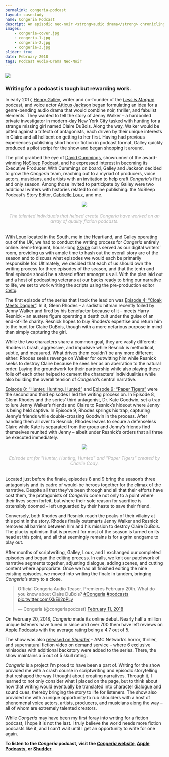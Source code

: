 ```yaml
---
permalink: congeria-podcast
layout: casestudy
name: Congeria Podcast
descript: An episodic neo-noir <strong>audio drama</strong> chronicling private investigator Jenny Walker's search for a mysterious missing girl named Claire DuBois.
images:
    - congeria-cover.jpg
    - congeria-1.jpg
    - congeria-2.jpg
    - congeria-3.jpg
slider: true
date: February 2018
tags: Podcast Audio-Drama Neo-Noir
---
```

<div><img src="{{ site.baseurl }}/img/projects/{{ page.permalink }}/thumb-highdpi.jpg"></div>

### Writing for a podcast is tough but rewarding work.

In early 2017, [Henry Galley](https://twitter.com/henry_galley), writer and co-founder of the [<i>Less is Morgue</i>](https://lessismorgue.com/) podcast, and voice actor [Atticus Jackson](https://twitter.com/TheAtticus) began formulating an idea for a genre-bending audio drama that would combine noir, thriller, and fabulist elements. They wanted to tell the story of Jenny Walker – a hardboiled private investigator in modern-day New York City tasked with hunting for a strange missing girl named Claire DuBois. Along the way, Walker would be pitted against a trifecta of antagonists, each driven by their unique interests in Claire and all hellbent on getting to her first. Having had previous experiences publishing short horror fiction in podcast format, Galley quickly produced a pilot script for the show and began shopping it around.

The pilot grabbed the eye of [David Cummings](https://twitter.com/CummingsDG), showrunner of the award-winning [NoSleep Podcast](https://www.thenosleeppodcast.com/), and he expressed interest in becoming its Executive Producer. With Cummings on board, Galley and Jackson decided to grow the <i>Congeria</i> team, reaching out to a myriad of producers, voice actors, musicians, and artists with an invitation to help craft <i>Congeria</i>’s first and only season. Among those invited to participate by Galley were two additional writers with histories related to online publishing: the NoSleep Podcast’s Story Editor, [Gabrielle Loux](https://twitter.com/gabbyloux), and me.

<center><div><img src="{{ site.baseurl }}/img/projects/{{ page.permalink }}/fiction-podcasts.jpg"></div>
<span style="color:#b2b2b2"><h6>The talented individuals that helped create <i>Congeria</i> have worked on an array of quality fiction podcasts.</h6></span></center>

With Loux located in the South, me in the Heartland, and Galley operating out of the UK, we had to conduct the writing process for <i>Congeria</i> entirely online. Semi-frequent, hours-long [Skype](https://www.skype.com/en/) calls served as our digital writers’ room, providing us with ample time to hash out the overall story arc of the season and to discuss what episodes we would each be primarily responsible for. Ultimately, we decided that each of us should own the writing process for three episodes of the season, and that the tenth and final episode should be a shared effort amongst us all. With the plan laid out and a host of podcasting veterans at our backs ready to bring our narrative to life, we set to work writing the scripts using the pre-production editor [Celtx](https://www.celtx.com/).

The first episode of the series that I took the lead on was [Episode 4: “Cloak Meets Dagger”](https://www.congeriapodcast.com/episode/s01e04). In it, Glenn Rhodes – a sadistic hitman recently foiled by Jenny Walker and fired by his benefactor because of it – meets Harry Resnick – an austere figure operating a death cult under the guise of an end-of-life charity. Resnick hopes to buy Rhodes’s expertise and return him to the hunt for Claire DuBois, though with a more nefarious purpose in mind than simply capturing the girl.

While the two characters share a common goal, they are vastly different: Rhodes is brash, aggressive, and impulsive while Resnick is methodical, subtle, and measured. What drives them couldn’t be any more different either: Rhodes seeks revenge on Walker for outwitting him while Resnick seeks to destroy Claire because he sees her as an aberration to the natural order. Laying the groundwork for their partnership while also playing these foils off each other helped to cement the characters’ individualities while also building the overall tension of <i>Congeria</i>’s central narrative.

[Episode 8: “Hunter, Hunting, Hunted”](https://www.congeriapodcast.com/episode/s01e08) and [Episode 9: “Paper Tigers”](https://www.congeriapodcast.com/episode/s01e08-955c8) were the second and third episodes I led the writing process on. In Episode 8, Glenn Rhodes and the series’ third antagonist, Dr. Kate Goodwin, set a trap to lure Jenny Walker’s friends and Claire to Resnick’s hideout where Jenny is being held captive. In Episode 9, Rhodes springs his trap, capturing Jenny’s friends while double-crossing Goodwin in the process. After handing them all over to Resnick, Rhodes leaves to secure a defenseless Claire while Kate is separated from the group and Jenny’s friends find themselves reunited with Jenny – albeit under Resnick’s orders that all three be executed immediately.

<center><div><img src="{{ site.baseurl }}/img/projects/{{ page.permalink }}/8-and-9.jpg"></div>
<span style="color:#b2b2b2"><h6>Episode art for "Hunter, Hunting, Hunted" and "Paper Tigers" created by Charlie Cody.</h6></span></center>

Located just before the finale, episodes 8 and 9 bring the season’s three antagonists and its cadre of would-be heroes together for the climax of the narrative. Despite all that they’ve been through and all that their efforts have cost them, the protagonists of <i>Congeria</i> come not only to a point where their lives seem forfeit, but where their sole reason for sacrifice is ostensibly doomed – left unguarded by their haste to save their friend.

Conversely, both Rhodes and Resnick reach the peaks of their villainy at this point in the story. Rhodes finally outsmarts Jenny Walker and Resnick removes all barriers between him and his mission to destroy Claire DuBois. The plucky optimism that is present for most of the season is turned on its head at this point, and all that seemingly remains is for a grim endgame to play out.

After months of scriptwriting, Galley, Loux, and I exchanged our completed episodes and began the editing process. In calls, we knit our patchwork of narrative segments together, adjusting dialogue, adding scenes, and cutting content where appropriate. Once we had all finished editing the nine existing episodes, we moved into writing the finale in tandem, bringing <i>Congeria</i>’s story to a close.

<blockquote class="twitter-tweet tw-align-center"><p lang="en" dir="ltr">Official Congeria Audio Teaser. Premieres February 20th. What do you know about Claire DuBois? <a href="https://twitter.com/hashtag/Congeria?src=hash&amp;ref_src=twsrc%5Etfw">#Congeria</a> <a href="https://twitter.com/hashtag/podcasts?src=hash&amp;ref_src=twsrc%5Etfw">#podcasts</a> <a href="https://t.co/XkEii2pPLy">pic.twitter.com/XkEii2pPLy</a></p>&mdash; Congeria (@congeriapodcast) <a href="https://twitter.com/congeriapodcast/status/962796056739229696?ref_src=twsrc%5Etfw">February 11, 2018</a></blockquote> <script async src="https://platform.twitter.com/widgets.js" charset="utf-8"></script>

On February 20, 2018, <i>Congeria</i> made its online debut. Nearly half a million unique listeners have tuned in since and over 700 them have left reviews on [Apple Podcasts](https://podcasts.apple.com/us/podcast/congeria/id1347351290?mt=2) with the average rating being a 4.7 out of 5.

The show was also [released on <i>Shudder</i>](https://www.shudder.com/series/watch/congeria-a-podcast-experience/3985477?season=1) – AMC Network’s horror, thriller, and supernatural fiction video on demand service – where 6 exclusive minisodes with additional backstory were added to the series. There, the show maintains a 5 out of 5 skull rating.

<i>Congeria</i> is a project I’m proud to have been a part of. Writing for the show provided me with a crash course in scriptwriting and episodic storytelling that reshaped the way I thought about creating narratives. Through it, I learned to not only consider what I placed on the page, but to think about how that writing would eventually be translated into character dialogue and sound cues, thereby bringing the story to life for listeners. The show also provided me with a unique opportunity to rub shoulders with a host of phenomenal voice actors, artists, producers, and musicians along the way – all of whom are extremely talented creators.

While <i>Congeria</i> may have been my first foray into writing for a fiction podcast, I hope it is not the last. I truly believe the world needs more fiction podcasts like it, and I can’t wait until I get an opportunity to write for one again.

<strong>To listen to the <i>Congeria</i> podcast, visit the [<i>Congeria</i> website](https://www.congeriapodcast.com/), [Apple Podcasts](https://podcasts.apple.com/us/podcast/congeria/id1347351290?mt=2), or [Shudder](https://www.shudder.com/series/watch/congeria-a-podcast-experience/3985477?season=1).</strong>

